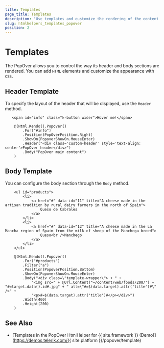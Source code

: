 ```yaml
---
title: Templates
page_title: Templates
description: "Use templates and customize the rendering of the content in the Telerik UI PopOver component for {{ site.framework }}."
slug: htmlhelpers_templates_popover
position: 2
---
```


# Templates

The PopOver allows you to control the way its header and body sections are rendered. You can add `HTML` elements and customize the appearance with `CSS`.

## Header Template

To specify the layout of the header that will be displayed, use the `Header` method.

```HtmlHelper
   <span id="info" class="k-button wider">Hover me!</span>

    @(Html.Kendo().Popover()
        .For("#info")
        .Position(PopOverPosition.Right)
        .ShowOn(PopoverShowOn.MouseEnter)
        .Header("<div class='custom-header' style='text-align: center'>PopOver header</div>")
        .Body("PopOver main content")
    )
```

## Body Template

You can configure the body section through the `Body` method.

```HtmlHelper
    <ul id="products">
        <li>
            <a href="#" data-id="11" title="A cheese made in the artisan tradition by rural dairy farmers in the north of Spain">
                Queso de Cabrales
            </a>
        </li>
        <li>
            <a href="#" data-id="12" title="A cheese made in the La Mancha region of Spain from the milk of sheep of the Manchega breed">
                Queso<br />Manchego
            </a> 
        </li>
    </ul>

    @(Html.Kendo().Popover()
        .For("#products")
        .Filter("a")
        .Position(PopoverPosition.Bottom)
        .ShowOn(PopoverShowOn.MouseEnter)
        .Body("<div class=\"template-wrapper\"> + " +
            "<img src=" + @Url.Content("~/content/web/foods/200/") + "#=target.data().id#.jpg" + " alt=\"#=$(data.target).attr('title')#\" />" +
            "<p>#=$(data.target).attr('title')#</p></div>")
        .Width(400)
        .Height(200)
    )
```

## See Also

* [Templates in the PopOver HtmlHelper for {{ site.framework }} (Demo)](https://demos.telerik.com/{{ site.platform }}/popover/template)
